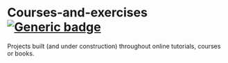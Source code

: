 # Courses-and-exercises [![Generic badge](https://img.shields.io/badge/Learning-Python-red.svg)](https://shields.io/)

Projects built (and under construction) throughout online tutorials, courses or books.
